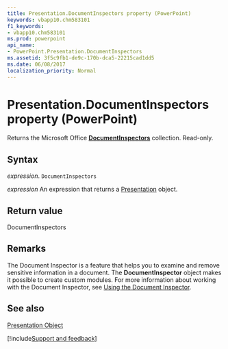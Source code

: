 ```yaml
---
title: Presentation.DocumentInspectors property (PowerPoint)
keywords: vbapp10.chm583101
f1_keywords:
- vbapp10.chm583101
ms.prod: powerpoint
api_name:
- PowerPoint.Presentation.DocumentInspectors
ms.assetid: 3f5c9fb1-de9c-170b-dca5-22215cad1dd5
ms.date: 06/08/2017
localization_priority: Normal
---
```



# Presentation.DocumentInspectors property (PowerPoint)

Returns the Microsoft Office  **[DocumentInspectors](Office.DocumentInspectors.md)** collection. Read-only.


## Syntax

_expression_. `DocumentInspectors`

 _expression_ An expression that returns a [Presentation](PowerPoint.Presentation.md) object.


## Return value

DocumentInspectors


## Remarks

The Document Inspector is a feature that helps you to examine and remove sensitive information in a document. The  **DocumentInspector** object makes it possible to create custom modules. For more information about working with the Document Inspector, see [Using the Document Inspector](https://msdn.microsoft.com/library/ff862071.aspx%28Office.15%29.aspx).


## See also


[Presentation Object](PowerPoint.Presentation.md)

[!include[Support and feedback](~/includes/feedback-boilerplate.md)]